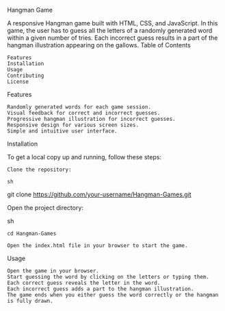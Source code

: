 Hangman Game

A responsive Hangman game built with HTML, CSS, and JavaScript. In this game, the user has to guess all the letters of a randomly generated word within a given number of tries. Each incorrect guess results in a part of the hangman illustration appearing on the gallows.
Table of Contents

    Features
    Installation
    Usage
    Contributing
    License

Features

    Randomly generated words for each game session.
    Visual feedback for correct and incorrect guesses.
    Progressive hangman illustration for incorrect guesses.
    Responsive design for various screen sizes.
    Simple and intuitive user interface.

Installation

To get a local copy up and running, follow these steps:

    Clone the repository:

    sh

git clone https://github.com/your-username/Hangman-Games.git

Open the project directory:

sh

    cd Hangman-Games

    Open the index.html file in your browser to start the game.

Usage

    Open the game in your browser.
    Start guessing the word by clicking on the letters or typing them.
    Each correct guess reveals the letter in the word.
    Each incorrect guess adds a part to the hangman illustration.
    The game ends when you either guess the word correctly or the hangman is fully drawn.
